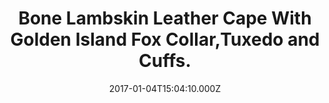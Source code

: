 ---
title: Bone Lambskin Leather Cape With Golden Island Fox Collar,Tuxedo and Cuffs.
date: 2017-01-04T15:04:10.000Z
price: 0
sales_price: 
categories: ["Jacket"]
image: ["/img/uploads/2017/01/DSC08224.jpg"]
---
